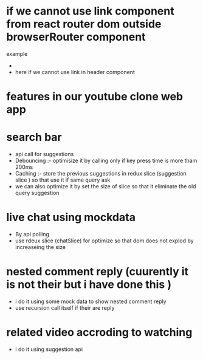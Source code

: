 # if we cannot  use link component from react router dom outside browserRouter component 
example
 - <someHeader/>
 - <RouterProvider router={appRoute}/>
        here if we cannot  use link in header component 

# features in our youtube clone web app

# search bar 
 - api call for suggestions
 - Debouncing :- optimisize it by calling only if key press time is more tham 200ms 
 - Caching :- store the previous suggestions in redux slice (suggestion slice ) so that use it if same query ask 
 - we can also optimize it by set the size of slice so that it eliminate the old query suggestion 
# live chat using mockdata
 - By api polling
 - use rdeux slice (chatSlice) for optimize so that dom does not explod by increaseing the size
# nested comment reply (cuurently it is not their but i have done this )
  - i do it using some mock data to show nested comment reply
  - use recursion <VideoComments/> call itself if their are reply
# related video accroding to watching 
 - i do it using suggestion api 
 
 